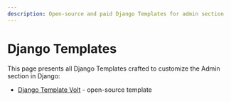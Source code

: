 ```yaml
---
description: Open-source and paid Django Templates for admin section
---
```


# Django Templates

This page presents all Django Templates crafted to customize the Admin section in Django:

* [Django Template Volt](volt-dashboard.md) - open-source template





